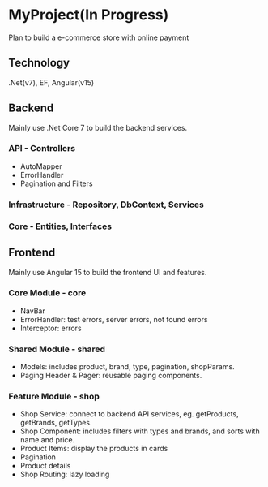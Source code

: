 # MyProject(In Progress)

Plan to build a e-commerce store with online payment

## Technology
.Net(v7), EF, Angular(v15)

## Backend
Mainly use .Net Core 7 to build the backend services.

### API - Controllers
- AutoMapper
- ErrorHandler
- Pagination and Filters


### Infrastructure - Repository, DbContext, Services


### Core - Entities, Interfaces


## Frontend
Mainly use Angular 15 to build the frontend UI and features.

### Core Module - core
- NavBar
- ErrorHandler: test errors, server errors, not found errors
- Interceptor: errors


### Shared Module - shared
- Models: includes product, brand, type, pagination, shopParams.
- Paging Header & Pager: reusable paging components.


### Feature Module - shop
- Shop Service: connect to backend API services, eg. getProducts, getBrands, getTypes.
- Shop Component: includes filters with types and brands, and sorts with name and price.
- Product Items: display the products in cards
- Pagination
- Product details
- Shop Routing: lazy loading
